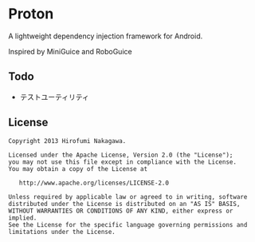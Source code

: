 Proton
======================

A lightweight dependency injection framework for Android.

Inspired by MiniGuice and RoboGuice


Todo
------
+   テストユーティリティ

License
-------

    Copyright 2013 Hirofumi Nakagawa.

    Licensed under the Apache License, Version 2.0 (the "License");
    you may not use this file except in compliance with the License.
    You may obtain a copy of the License at

       http://www.apache.org/licenses/LICENSE-2.0

    Unless required by applicable law or agreed to in writing, software
    distributed under the License is distributed on an "AS IS" BASIS,
    WITHOUT WARRANTIES OR CONDITIONS OF ANY KIND, either express or implied.
    See the License for the specific language governing permissions and
    limitations under the License.
